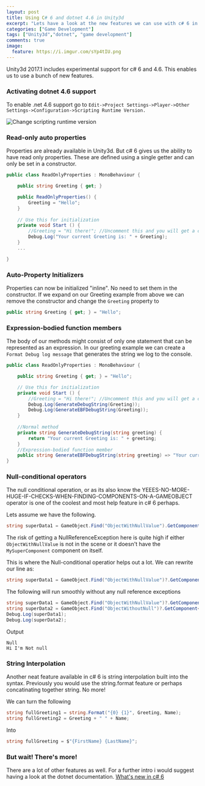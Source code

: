 ```yaml
---
layout: post
title: Using C# 6 and dotnet 4.6 in Unity3d
excerpt: "Lets have a look at the new features we can use with c# 6 in unity 4.6"
categories: ["Game Development"]
tags: ["Unity3d","dotnet", "game development"]
comments: true
image:
  feature: https://i.imgur.com/sYp4tIU.png
---
```


Unity3d 2017.1 includes experimental support for c# 6 and 4.6. This enables us to use a bunch of new features.

### Activating dotnet 4.6 support

To enable .net 4.6 support go to `Edit->Project Settings->Player->Other Settings->Configuration->Scripting Runtime Version.`

![Change scripting runtime version](https://i.imgur.com/sYp4tIU.png)

### Read-only auto properties

Properties are already available in Unity3d. But c# 6 gives us the ability to have read only properties. These are defined using a single getter and can only be set in a constructor. 

```csharp
public class ReadOnlyProperties : MonoBehaviour {

    public string Greeting { get; }

    public ReadOnlyProperties() {
        Greeting = "Hello";
    }
    
	// Use this for initialization
	private void Start () {
        //Greeting = "Hi there!"; //Uncomment this and you will get a compiling error
        Debug.Log("Your current Greeting is: " + Greeting);
	}
    ...

}
```
### Auto-Property Initializers

Properties can now be initialized "inline". No need to set them in the constructor.
If we expand on our Greeting example from above we can remove the constructor and change the `Greeting` property to

```csharp
public string Greeting { get; } = "Hello";
```

### Expression-bodied function members
The body of our methods might consist of only one statement that can be represented as an expression.
In our greeting example we can create a `Format Debug log message` that generates the string we log to the console.

```csharp
public class ReadOnlyProperties : MonoBehaviour {

    public string Greeting { get; } = "Hello";

	// Use this for initialization
	private void Start () {
        //Greeting = "Hi there!"; //Uncomment this and you will get a compiling error
        Debug.Log(GenerateDebugString(Greeting));
        Debug.Log(GenerateEBFDebugString(Greeting));
	}
	
    //Normal method
    private string GenerateDebugString(string greeting) {
        return "Your current Greeting is: " + greeting;
    }
    //Expression-bodied function member
    public string GenerateEBFDebugString(string greeting) => "Your current Greeting is: " + greeting;
}
```


### Null-conditional operators

The null conditional operation, or as its also know the YEEES-NO-MORE-HUGE-IF-CHECKS-WHEN-FINDING-COMPONENTS-ON-A-GAMEOBJECT operator is one of the coolest and most help feature in c# 6 perhaps.

Lets assume we have the following.
```csharp
string superData1 = GameObject.Find("ObjectWithNullValue").GetComponent<MySuperComponent>().SuperData;
```

The risk of getting a NullReferenceException here is quite high if either `ObjectWithNullValue` is not in the scene or it doesn't have the `MySuperComponent` component on itself.

This is where the Null-conditional operatior helps out a lot. We can rewrite our line as:

```csharp
string superData1 = GameObject.Find("ObjectWithNullValue")?.GetComponent<MySuperComponent>()?.SuperData;
```
The following will run smoothly without any null reference exceptions
```csharp
string superData1 = GameObject.Find("ObjectWithNullValue")?.GetComponent<MySuperComponent>()?.SuperData;
string superData2 = GameObject.Find("ObjectWithoutNull")?.GetComponent<MySuperComponent>()?.SuperData;
Debug.Log(superData1);
Debug.Log(superData2);
```

Output 

```
Null
Hi I'm Not null
```

### String Interpolation

Another neat feature available in c# 6 is string interpolation built into the syntax.
Previously you would use the string.format feature or perhaps concatinating together string.
No more! 

We can turn the following
```csharp
string fullGreeting1 = string.Format("{0} {1}", Greeting, Name);
string fullGreeting2 = Greeting + " " + Name;
```

Into 

```csharp
string fullGreeting = $"{FirstName} {LastName}";
```

### But wait! There's more!

There are a lot of other features as well.
For a further intro i would suggest having a look at the dotnet documentation.
[What's new in c# 6](https://docs.microsoft.com/en-us/dotnet/csharp/whats-new/csharp-6)